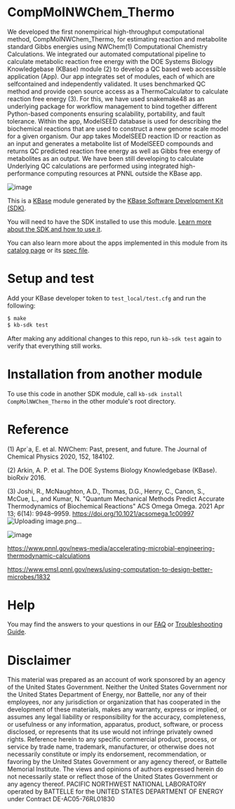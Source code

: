 # CompMolNWChem_Thermo

We developed the first nonempirical high-throughput computational method, CompMolNWChem_Thermo, for estimating reaction and metabolite standard Gibbs energies using NWChem(1) Computational Chemistry Calculations.  We integrated our automated computational pipeline to calculate metabolic reaction free energy with the DOE Systems Biology Knowledgebase (KBase) module (2) to develop a QC based web accessible application (App). Our app integrates set of modules, each of which are selfcontained and independently validated. It uses benchmarked QC method and provide open source access as a ThermoCalculator to calculate reaction free energy (3). For this, we have used snakemake48 as an underlying package for workflow management to bind together different Python-based components ensuring scalability, portability, and fault tolerance. Within the app, ModelSEED database is used for describing the biochemical reactions that are used to construct a new genome scale model for a given organism. Our app takes ModelSEED reaction ID or reaction as an input and generates a metabolite list of ModelSEED compounds and returns QC predicted reaction free energy as well as Gibbs free energy of metabolites as an output. We have been still developing to calculate Underlying QC calculations are performed using integrated high-performance computing resources at PNNL outside the KBase app.

![image](https://user-images.githubusercontent.com/15526968/127754369-d1fe2889-a252-4665-875b-f664d0653c37.png)



This is a [KBase](https://kbase.us) module generated by the [KBase Software Development Kit (SDK)](https://github.com/kbase/kb_sdk).

You will need to have the SDK installed to use this module. [Learn more about the SDK and how to use it](https://kbase.github.io/kb_sdk_docs/).

You can also learn more about the apps implemented in this module from its [catalog page](https://narrative.kbase.us/#catalog/modules/CompMolNWChem_Thermo) or its [spec file]($module_name.spec).

# Setup and test

Add your KBase developer token to `test_local/test.cfg` and run the following:

```bash
$ make
$ kb-sdk test
```

After making any additional changes to this repo, run `kb-sdk test` again to verify that everything still works.

# Installation from another module

To use this code in another SDK module, call `kb-sdk install CompMolNWChem_Thermo` in the other module's root directory.

# Reference

(1) Apr`a, E. et al. NWChem: Past, present, and future. The Journal of Chemical Physics
2020, 152, 184102.

(2)	Arkin, A. P. et al. The DOE Systems Biology Knowledgebase (KBase). bioRxiv 2016. 

(3) Joshi, R., McNaughton, A.D., Thomas, D.G., Henry, C., Canon, S., McCue, L., and Kumar, N. "Quantum Mechanical Methods Predict Accurate Thermodynamics of Biochemical Reactions" ACS Omega Omega. 2021 Apr 13; 6(14): 9948–9959. https://doi.org/10.1021/acsomega.1c00997 ![Uploading image.png…]()

![image](https://user-images.githubusercontent.com/15526968/127754353-279e6421-5878-4423-b077-8ec10d57a691.png)

https://www.pnnl.gov/news-media/accelerating-microbial-engineering-thermodynamic-calculations 

https://www.emsl.pnnl.gov/news/using-computation-to-design-better-microbes/1832 

# Help

You may find the answers to your questions in our [FAQ](https://kbase.github.io/kb_sdk_docs/references/questions_and_answers.html) or [Troubleshooting Guide](https://kbase.github.io/kb_sdk_docs/references/troubleshooting.html).

# Disclaimer

This material was prepared as an account of work sponsored by an agency of the United States Government. Neither the United States Government nor the United States Department of Energy, nor Battelle, nor any of their employees, nor any jurisdiction or organization that has cooperated in the development of these materials, makes any warranty, express or implied, or assumes any legal liability or responsibility for the accuracy, completeness, or usefulness or any information, apparatus, product, software, or process disclosed, or represents that its use would not infringe privately owned rights.
Reference herein to any specific commercial product, process, or service by trade name, trademark, manufacturer, or otherwise does not necessarily constitute or imply its endorsement, recommendation, or favoring by the United States Government or any agency thereof, or Battelle Memorial Institute. The views and opinions of authors expressed herein do not necessarily state or reflect those of the United States Government or any agency thereof.
PACIFIC NORTHWEST NATIONAL LABORATORY operated by BATTELLE for the UNITED STATES DEPARTMENT OF ENERGY under Contract DE-AC05-76RL01830

